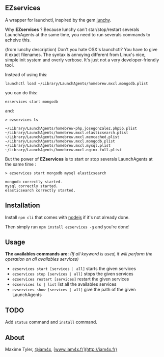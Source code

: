 EZservices
-------------

A wrapper for launchctl, inspired by the gem [lunchy](https://github.com/mperham/lunchy).

Why **EZservices** ? Because lunchy can't star/stop/restart severals LaunchAgents at the same time,
you need to run severals commands to acheive this.

(from lunchy description)
Don't you hate OSX's launchctl? You have to give it exact filenames.
The syntax is annoying different from Linux's nice, simple init system and overly verbose.
It's just not a very developer-friendly tool.

Instead of using this:

``launchctl load ~/Library/LaunchAgents/homebrew.mxcl.mongodb.plist``

you can do this:

``ezservices start mongodb``

and:

```
> ezservices ls

~/Library/LaunchAgents/homebrew-php.josegonzalez.php55.plist
~/Library/LaunchAgents/homebrew.mxcl.elasticsearch.plist
~/Library/LaunchAgents/homebrew.mxcl.memcached.plist
~/Library/LaunchAgents/homebrew.mxcl.mongodb.plist
~/Library/LaunchAgents/homebrew.mxcl.mysql.plist
~/Library/LaunchAgents/homebrew.mxcl.nginx-full.plist
```

But the power of **EZservices** is to start or stop severals LaunchAgents at the same time :

```
> ezservices start mongodb mysql elasticsearch

mongodb correctly started.
mysql correctly started.
elasticsearch correctly started.
```


Installation
-------------

Install `npm cli` that comes with [nodejs](http://nodejs.org/) if it's not already done.

Then simply run `npm install ezservices -g` and you're done!


Usage
-------------

**The availables commands are:**
*(If all keyword is used, it will perform the operation on all availables services)*

* `ezservices start [services | all]` starts the given services
* `ezservices stop [services | all]` stops the given services
* `ezservices restart [services]` restart the given services
* `ezservices ls | list` list all the availables services
* `ezservices show [services | all]` give the path of the given LaunchAgents


TODO
-------------

Add `status` command and `install` command.


About
-------------

Maxime Tyler, [@iam4x](http://twitter.com/iam4x), [www.iam4x.fr](http://iam4x.fr)
